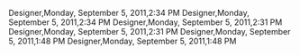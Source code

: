 ﻿Designer,Monday, September 5, 2011,2:34 PMDesigner,Monday, September 5, 2011,2:34 PMDesigner,Monday, September 5, 2011,2:31 PMDesigner,Monday, September 5, 2011,2:31 PMDesigner,Monday, September 5, 2011,1:48 PMDesigner,Monday, September 5, 2011,1:48 PM